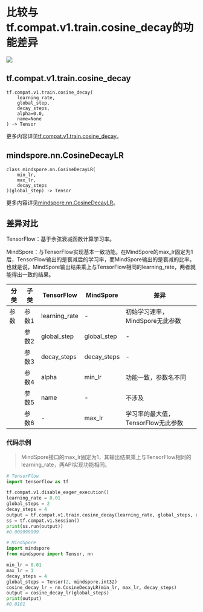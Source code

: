 # 比较与tf.compat.v1.train.cosine_decay的功能差异

<a href="https://gitee.com/mindspore/docs/blob/r2.0.0-alpha/docs/mindspore/source_zh_cn/note/api_mapping/tensorflow_diff/CosineDecayLR.md" target="_blank"><img src="https://mindspore-website.obs.cn-north-4.myhuaweicloud.com/website-images/r2.0.0-alpha/resource/_static/logo_source.png"></a>

## tf.compat.v1.train.cosine_decay

```text
tf.compat.v1.train.cosine_decay(
    learning_rate,
    global_step,
    decay_steps,
    alpha=0.0,
    name=None
) -> Tensor
```

更多内容详见[tf.compat.v1.train.cosine_decay](https://tensorflow.google.cn/versions/r2.6/api_docs/python/tf/compat/v1/train/cosine_decay)。

## mindspore.nn.CosineDecayLR

```text
class mindspore.nn.CosineDecayLR(
    min_lr,
    max_lr,
    decay_steps
)(global_step) -> Tensor
```

更多内容详见[mindspore.nn.CosineDecayLR](https://www.mindspore.cn/docs/zh-CN/r2.0.0-alpha/api_python/nn/mindspore.nn.CosineDecayLR.html)。

## 差异对比

TensorFlow：基于余弦衰减函数计算学习率。

MindSpore：与TensorFlow实现基本一致功能。在MindSpore的max_lr固定为1后，TensorFlow输出的是衰减后的学习率，而MindSpore输出的是衰减的比率。也就是说，MindSpore输出结果乘上与TensorFlow相同的learning_rate，两者就能得出一致的结果。

| 分类 | 子类 |TensorFlow | MindSpore | 差异 |
| --- | --- | --- | --- |---|
|参数 | 参数1 | learning_rate | - |初始学习速率，MindSpore无此参数 |
| | 参数2 | global_step | global_step |- |
| | 参数3 | decay_steps | decay_steps |- |
| | 参数4 | alpha | min_lr |功能一致，参数名不同 |
| | 参数5 | name | - | 不涉及 |
| | 参数6 | - | max_lr |学习率的最大值，TensorFlow无此参数 |

### 代码示例

> MindSpore接口的max_lr固定为1，其输出结果乘上与TensorFlow相同的learning_rate，两API实现功能相同。

```python
# TensorFlow
import tensorflow as tf

tf.compat.v1.disable_eager_execution()
learning_rate = 0.01
global_steps = 2
decay_steps = 4
output = tf.compat.v1.train.cosine_decay(learning_rate, global_steps, decay_steps)
ss = tf.compat.v1.Session()
print(ss.run(output))
#0.009999999

# MindSpore
import mindspore
from mindspore import Tensor, nn

min_lr = 0.01
max_lr = 1
decay_steps = 4
global_steps = Tensor(2, mindspore.int32)
cosine_decay_lr = nn.CosineDecayLR(min_lr, max_lr, decay_steps)
output = cosine_decay_lr(global_steps)
print(output)
#0.0101
```